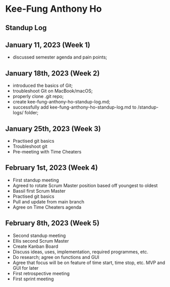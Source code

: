 # Kee-Fung Anthony Ho

## Standup Log

## January 11, 2023 (Week 1)

- discussed semester agenda and pain points;

## January 18th, 2023 (Week 2)

- introduced the basics of Git;
- troubleshoot Git on MacBook/macOS;
- properly clone .git repo;
- create kee-fung-anthony-ho-standup-log.md;
- successfully add kee-fung-anthony-ho-standup-log.md to /standup-logs/ folder;

## January 25th, 2023 (Week 3)

- Practised git basics
- Troubleshoot git
- Pre-meeting with Time Cheaters

## February 1st, 2023 (Week 4)

- First standup meeting
- Agreed to rotate Scrum Master position based off youngest to oldest
- Bassil first Scrum Master
- Practised git basics
- Pull and update from main branch
- Agree on Time Cheaters agenda

## February 8th, 2023 (Week 5)

- Second standup meeting
- Ellis second Scrum Master
- Create Kanban Board
- Discuss ideas, uses, implementation, required programmes, etc.
- Do research; agree on functions and GUI
- Agree that focus will be on feature of time start, time stop, etc. MVP and GUI for later
- First retrospective meeting
- First sprint meeting
